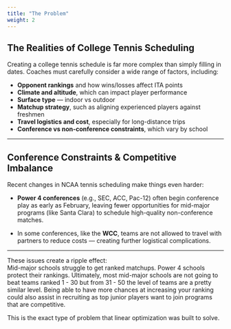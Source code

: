 ```yaml
---
title: "The Problem"
weight: 2
---
```


## The Realities of College Tennis Scheduling

Creating a college tennis schedule is far more complex than simply filling in dates. Coaches must carefully consider a wide range of factors, including:

- **Opponent rankings** and how wins/losses affect ITA points  
- **Climate and altitude**, which can impact player performance  
- **Surface type** — indoor vs outdoor  
- **Matchup strategy**, such as aligning experienced players against freshmen  
- **Travel logistics and cost**, especially for long-distance trips  
- **Conference vs non-conference constraints**, which vary by school

---

## Conference Constraints & Competitive Imbalance

Recent changes in NCAA tennis scheduling make things even harder:

- **Power 4 conferences** (e.g., SEC, ACC, Pac-12) often begin conference play as early as February, leaving fewer opportunities for mid-major programs (like Santa Clara) to schedule high-quality non-conference matches.
  
- In some conferences, like the **WCC**, teams are not allowed to travel with partners to reduce costs — creating further logistical complications.

---

These issues create a ripple effect:  
Mid-major schools struggle to get ranked matchups. Power 4 schools protect their rankings. Ultimately, most mid-major schools are not going to beat teams ranked 1 - 30 but from 31 - 50 the level of teams are a pretty similar level. Being able to have more chances at increasing your ranking could also assist in recruiting as top junior players want to join programs that are competitive.

This is the exact type of problem that linear optimization was built to solve.

